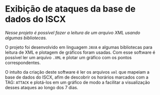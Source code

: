 # Exibição de ataques da base de dados do ISCX

*Nesse projeto é possível fazer a leitura de um arquivo XML usando algumas bibliotecas.*

O projeto foi desenvolvido em linguagem `JAVA` e algumas bibliotecas para leitura de XML e plotagem de gráficos foram usadas.
Com esse software é possível ler um arquivo `.XML` e plotar um gráfico com os pontos correspondentes.

O intuíto da criação deste software é ler os arquivos `xml` que mapeiam a base de dados do ISCX, afim de descobrir os horários marcados com a TAG: `ATTACK` e plotá-los em um gráfico de modo a facilitar a visualização desses ataques ao longo dos 7 dias.
